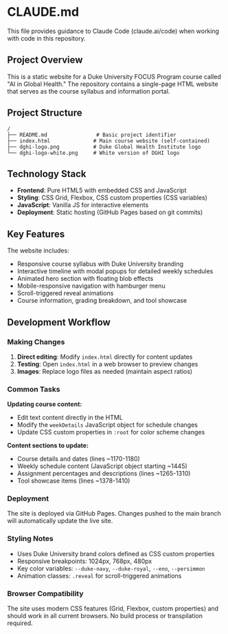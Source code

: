 # CLAUDE.md

This file provides guidance to Claude Code (claude.ai/code) when working with code in this repository.

## Project Overview

This is a static website for a Duke University FOCUS Program course called "AI in Global Health." The repository contains a single-page HTML website that serves as the course syllabus and information portal.

## Project Structure

```
/
├── README.md                # Basic project identifier  
├── index.html              # Main course website (self-contained)
├── dghi-logo.png           # Duke Global Health Institute logo
└── dghi-logo-white.png     # White version of DGHI logo
```

## Technology Stack

- **Frontend**: Pure HTML5 with embedded CSS and JavaScript
- **Styling**: CSS Grid, Flexbox, CSS custom properties (CSS variables)
- **JavaScript**: Vanilla JS for interactive elements
- **Deployment**: Static hosting (GitHub Pages based on git commits)

## Key Features

The website includes:
- Responsive course syllabus with Duke University branding
- Interactive timeline with modal popups for detailed weekly schedules
- Animated hero section with floating blob effects
- Mobile-responsive navigation with hamburger menu
- Scroll-triggered reveal animations
- Course information, grading breakdown, and tool showcase

## Development Workflow

### Making Changes

1. **Direct editing**: Modify `index.html` directly for content updates
2. **Testing**: Open `index.html` in a web browser to preview changes
3. **Images**: Replace logo files as needed (maintain aspect ratios)

### Common Tasks

**Updating course content:**
- Edit text content directly in the HTML
- Modify the `weekDetails` JavaScript object for schedule changes
- Update CSS custom properties in `:root` for color scheme changes

**Content sections to update:**
- Course details and dates (lines ~1170-1180)
- Weekly schedule content (JavaScript object starting ~1445)
- Assignment percentages and descriptions (lines ~1265-1310)
- Tool showcase items (lines ~1378-1410)

### Deployment

The site is deployed via GitHub Pages. Changes pushed to the main branch will automatically update the live site.

### Styling Notes

- Uses Duke University brand colors defined as CSS custom properties
- Responsive breakpoints: 1024px, 768px, 480px
- Key color variables: `--duke-navy`, `--duke-royal`, `--eno`, `--persimmon`
- Animation classes: `.reveal` for scroll-triggered animations

### Browser Compatibility

The site uses modern CSS features (Grid, Flexbox, custom properties) and should work in all current browsers. No build process or transpilation required.